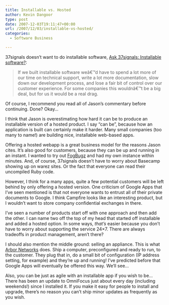 ```yaml
---
title: Installable vs. Hosted
author: Kevin Dangoor
type: post
date: 2007-12-03T19:11:47+00:00
url: /2007/12/03/installable-vs-hosted/
categories:
  - Software Business

---
```

37signals doesn&#8217;t want to do installable software, [Ask 37signals: Installable software?][1]:

> If we built installable software weâ€™d have to spend a lot more of our time on technical support, write a lot more documentation, slow down our development process, and lose a fair bit of control over our customer experience. For some companies this wouldnâ€™t be a big deal, but for us it would be a real drag. 

Of course, I recommend you read all of Jason&#8217;s commentary before continuing. Done? Okay&#8230;

I think that Jason is overestimating how hard it can be to produce an installable version of a hosted product. I say &#8220;can be&#8221;, because how an application is built can certainly make it harder. Many small companies (too many to name!) are building nice, installable web-based apps.

Offering a hosted webapp is a great business model for the reasons Jason cites. It&#8217;s also good for customers, because they can be up and running in an instant. I wanted to try out [FogBugz][2] and had my own instance within minutes. And, of course, 37signals doesn&#8217;t have to worry about Basecamp showing up on warez sites. Or the fact that everyone can read their uncompiled Ruby code.

However, I think for a many apps, quite a few potential customers will be left behind by only offering a hosted version. One criticism of Google Apps that I&#8217;ve seen mentioned is that not everyone wants to entrust all of their private documents to Google. I think Campfire looks like an interesting product, but I wouldn&#8217;t want to store company confidential exchanges in there.

I&#8217;ve seen a number of products start off with one approach and then add the other. I can name two off the top of my head that started off installable and added a hosted option. In some ways, _that&#8217;s_ easier because you don&#8217;t have to worry about supporting the service 24&#215;7. There are always tradeoffs in product management, aren&#8217;t there?

I should also mention the middle ground: selling an appliance. This is what [Arbor Networks][3] does. Ship a computer, preconfigured and ready to run, to the customer. They plug that in, do a small bit of configuration (IP address setting, for example) and they&#8217;re up and running! I&#8217;ve predicted before that Google Apps will eventually be offered this way. We&#8217;ll see&#8230;

Also, you can be just as agile with an installable app if you wish to be&#8230; There has been an update to OmniFocus just about every day (including weekends!) since I installed it. If you make it easy for people to install and upgrade, there&#8217;s no reason you can&#8217;t ship minor updates as frequently as you wish.

 [1]: http://www.37signals.com/svn/posts/724-ask-37signals-installable-software
 [2]: http://www.fogbugz.com
 [3]: http://arbornetworks.com